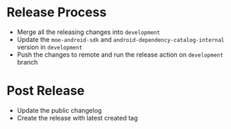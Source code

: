 # Release Process

- Merge all the releasing changes into `development`
- Update the `moe-android-sdk` and `android-dependency-catalog-internal` version in `development`
- Push the changes to remote and run the release action on `development` branch

# Post Release

- Update the public changelog
- Create the release with latest created tag